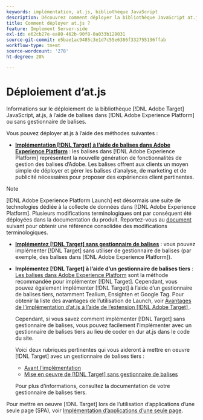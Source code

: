 ```yaml
---
keywords: implémentation, at.js, bibliothèque JavaScript
description: Découvrez comment déployer la bibliothèque JavaScript at.js [!DNL Adobe Target]  à l’aide de balises dans  [!DNL Adobe Experience Platform]  ou sans gestionnaire de balises.
title: Comment déployer at.js ?
feature: Implement Server-side
exl-id: e62cb27e-ea80-462b-90f8-0a033b128031
source-git-commit: e5bae1ac9485c3e1d7c55e6386f332755196ffab
workflow-type: tm+mt
source-wordcount: '278'
ht-degree: 28%

---
```


# Déploiement d’at.js

Informations sur le déploiement de la bibliothèque [!DNL Adobe Target] JavaScript, at.js, à l’aide de balises dans [!DNL Adobe Experience Platform] ou sans gestionnaire de balises.

Vous pouvez déployer at.js à l’aide des méthodes suivantes :

* **[Implémentation [!DNL Target] à l’aide de balises dans Adobe Experience Platform](/help/dev/implement/client-side/atjs/how-to-deployatjs/implement-target-using-adobe-launch.md)** : les balises dans [!DNL Adobe Experience Platform] représentent la nouvelle génération de fonctionnalités de gestion des balises d’Adobe. Les balises offrent aux clients un moyen simple de déployer et gérer les balises d’analyse, de marketing et de publicité nécessaires pour proposer des expériences client pertinentes.

>[!NOTE]
>
> [!DNL Adobe Experience Platform Launch] est désormais une suite de technologies dédiée à la collecte de données dans [!DNL Adobe Experience Platform]. Plusieurs modifications terminologiques ont par conséquent été déployées dans la documentation du produit. Reportez-vous au [document](https://experienceleague.adobe.com/docs/experience-platform/tags/term-updates.html) suivant pour obtenir une référence consolidée des modifications terminologiques.

* **[Implémentez [!DNL Target] sans gestionnaire de balises](/help/dev/implement/client-side/atjs/how-to-deployatjs/implement-target-without-a-tag-manager.md)** : vous pouvez implémenter [!DNL Target] sans utiliser de gestionnaire de balises (par exemple, des balises dans [!DNL Adobe Experience Platform]).
* **Implémentez [!DNL Target] à l’aide d’un gestionnaire de balises tiers** : [Les balises dans Adobe Experience Platform](/help/dev/implement/client-side/atjs/how-to-deployatjs/implement-target-using-adobe-launch.md) sont la méthode recommandée pour implémenter [!DNL Target]. Cependant, vous pouvez également implémenter [!DNL Target] à l’aide d’un gestionnaire de balises tiers, notamment Tealium, Ensighten et Google Tag. Pour obtenir la liste des avantages de l’utilisation de Launch, voir [Avantages de l’implémentation d’at.js à l’aide de l’extension  [!DNL Adobe Target] ](/help/dev/implement/client-side/atjs/how-to-deployatjs/implement-target-using-adobe-launch.md#advantages-of-implementing-atjs-using-the-target-extension).

  Cependant, si vous savez comment implémenter [!DNL Target] sans gestionnaire de balises, vous pouvez facilement l’implémenter avec un gestionnaire de balises tiers au lieu de coder en dur at.js dans le code du site.

  Voici deux rubriques pertinentes qui vous aideront à mettre en oeuvre [!DNL Target] avec un gestionnaire de balises tiers :

   * [Avant l’implémentation](/help/dev/before-implement/prepare-to-implement-target.md)
   * [Mise en oeuvre de  [!DNL Target]  sans gestionnaire de balises](/help/dev/implement/client-side/atjs/how-to-deployatjs/implement-target-without-a-tag-manager.md)

  Pour plus d’informations, consultez la documentation de votre gestionnaire de balises tiers.

Pour mettre en oeuvre [!DNL Target] lors de l’utilisation d’applications d’une seule page (SPA), voir [Implémentation d’applications d’une seule page](/help/dev/implement/client-side/atjs/how-to-deployatjs/target-atjs-single-page-application.md).
